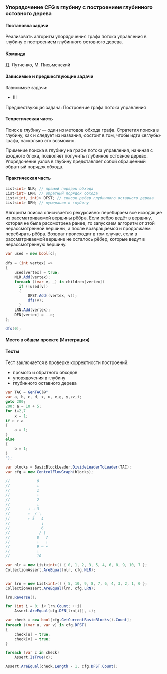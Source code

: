 ### Упорядочение CFG в глубину с построением глубинного остовного дерева
#### Постановка задачи
Реализовать алгоритм упорядочения графа потока управления в глубину с построением глубинного остовного дерева.
#### Команда
Д. Лутченко, М. Письменский
#### Зависимые и предшествующие задачи
Зависимые задачи:
- !!!

Предшествующая задача: Построение графа потока управления

#### Теоретическая часть
Поиск в глубину — один из методов обхода графа. Стратегия поиска в глубину, как и следует из названия, состоит в том, чтобы идти «вглубь» графа, насколько это возможно. 

Примение поиска в глубину на графе потока управления, начиная с входного блока, позволяет получить глубинное остовное дерево. Упорядочение узлов в глубину представляет собой обращенный обратный порядок обхода.

#### Практическая часть

```csharp
List<int> NLR; // прямой порядок обхода
List<int> LRN; // обратный порядок обхода
List<(int, int)> DFST; // список ребер глубинного оставного дерева
List<int> DFN; // нумерация в глубину
```

Алгоритм поиска описывается рекурсивно: перебираем все исходящие из рассматриваемой вершины рёбра. Если ребро ведёт в вершину, которая не была рассмотрена ранее, то запускаем алгоритм от этой нерассмотренной вершины, а после возвращаемся и продолжаем перебирать рёбра. Возврат происходит в том случае, если в рассматриваемой вершине не осталось рёбер, которые ведут в нерассмотренную вершину.

```csharp
var used = new bool[c];

dfs = (int vertex) =>
{
    used[vertex] = true;
    NLR.Add(vertex);
    foreach ((var v, _) in children[vertex])
      if (!used[v])
      {
          DFST.Add((vertex, v));
          dfs(v);
      }
    LRN.Add(vertex);
    DFN[vertex] = --c;
};

dfs(0);
```


#### Место в общем проекте (Интеграция)

#### Тесты
Тест заключается в проверке корректности построений:
- прямого и обратного обходов
- упорядочения в глубину
- глубинного оставного дерева

```csharp
var TAC = GenTAC(@"
var a, b, c, d, x, u, e,g, y,zz,i;
goto 200;
200: a = 10 + 5;
for i=2,7 
	x = 1;
if c > a
{
	a = 1;
}
else 
{
    b = 1;
}
");

var blocks = BasicBlockLeader.DivideLeaderToLeader(TAC);
var cfg = new ControlFlowGraph(blocks);

//            0
//            ↓
//            1
//            ↓
//            2
//            ↓
//        → → 3
//        ↑  / \
//        ← 5   4
//              ↓
//              6
//             / \
//            8   7
//            ↓   ↓
//            9 ← ←
//            ↓
//            10

var nlr = new List<int>() { 0, 1, 2, 3, 5, 4, 6, 8, 9, 10, 7 };
CollectionAssert.AreEqual(nlr, cfg.NLR);


var lrn = new List<int>() { 5, 10, 9, 8, 7, 6, 4, 3, 2, 1, 0 };
CollectionAssert.AreEqual(lrn, cfg.LRN);

lrn.Reverse();

for (int i = 0; i< lrn.Count; ++i)
	Assert.AreEqual(cfg.DFN[lrn[i]], i);

var check = new bool[cfg.GetCurrentBasicBlocks().Count];
foreach ((var u, var v) in cfg.DFST)
{
	check[u] = true;
	check[v] = true;
}

foreach (var c in check)
	Assert.IsTrue(c);

Assert.AreEqual(check.Length - 1, cfg.DFST.Count);
```
